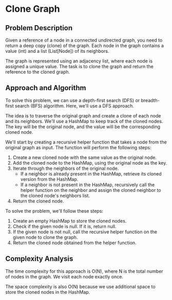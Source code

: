 # Clone Graph

## Problem Description

Given a reference of a node in a connected undirected graph, you need to return a deep copy (clone) of the graph. Each node in the graph contains a value (int) and a list (List[Node]) of its neighbors.

The graph is represented using an adjacency list, where each node is assigned a unique value. The task is to clone the graph and return the reference to the cloned graph.

## Approach and Algorithm

To solve this problem, we can use a depth-first search (DFS) or breadth-first search (BFS) algorithm. Here, we'll use a DFS approach.

The idea is to traverse the original graph and create a clone of each node and its neighbors. We'll use a HashMap to keep track of the cloned nodes. The key will be the original node, and the value will be the corresponding cloned node.

We'll start by creating a recursive helper function that takes a node from the original graph as input. The function will perform the following steps:

1. Create a new cloned node with the same value as the original node.
2. Add the cloned node to the HashMap, using the original node as the key.
3. Iterate through the neighbors of the original node.
   - If a neighbor is already present in the HashMap, retrieve its cloned version from the HashMap.
   - If a neighbor is not present in the HashMap, recursively call the helper function on the neighbor and assign the cloned neighbor to the cloned node's neighbors list.
4. Return the cloned node.

To solve the problem, we'll follow these steps:

1. Create an empty HashMap to store the cloned nodes.
2. Check if the given node is null. If it is, return null.
3. If the given node is not null, call the recursive helper function on the given node to clone the graph.
4. Return the cloned node obtained from the helper function.

## Complexity Analysis

The time complexity for this approach is O(N), where N is the total number of nodes in the graph. We visit each node exactly once.

The space complexity is also O(N) because we use additional space to store the cloned nodes in the HashMap.
